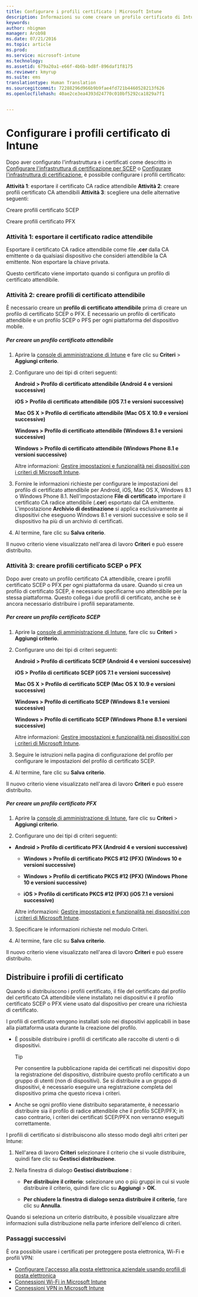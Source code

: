 ```yaml
---
title: Configurare i profili certificato | Microsoft Intune
description: Informazioni su come creare un profilo certificato di Intune.
keywords: 
author: nbigman
manager: Arob98
ms.date: 07/21/2016
ms.topic: article
ms.prod: 
ms.service: microsoft-intune
ms.technology: 
ms.assetid: 679a20a1-e66f-4b6b-bd8f-896daf1f8175
ms.reviewer: kmyrup
ms.suite: ems
translationtype: Human Translation
ms.sourcegitcommit: 72288296d966b9b9fae4fd721b4460528213f626
ms.openlocfilehash: 40ae2ce3ea4393d24770c010bf5292ca1829a7f1


---
```


# Configurare i profili certificato di Intune
Dopo aver configurato l'infrastruttura e i certificati come descritto in [Configurare l'infrastruttura di certificazione per SCEP](configure-certificate-infrastructure-for-scep.md) o [Configurare l'infrastruttura di certificazione](configure-certificate-infrastructure-for-pfx.md), è possibile configurare i profili certificato:

**Attività 1**: esportare il certificato CA radice attendibile **Attività 2**: creare profili certificato CA attendibili **Attività 3**: scegliere una delle alternative seguenti:

Creare profili certificato SCEP

Creare profili certificato PFX

### Attività 1: esportare il certificato radice attendibile
Esportare il certificato CA radice attendibile come file **.cer** dalla CA emittente o da qualsiasi dispositivo che consideri attendibile la CA emittente. Non esportare la chiave privata.

Questo certificato viene importato quando si configura un profilo di certificato attendibile.

### Attività 2: creare profili di certificato attendibile
È necessario creare un **profilo di certificato attendibile** prima di creare un profilo di certificato SCEP o PFX. È necessario un profilo di certificato attendibile e un profilo SCEP o PFS per ogni piattaforma del dispositivo mobile.

##### Per creare un profilo certificato attendibile

1.  Aprire la [console di amministrazione di Intune](https://manage.microsoft.com) e fare clic su **Criteri** &gt; **Aggiungi criterio**.

2.  Configurare uno dei tipi di criteri seguenti:

    **Android &gt; Profilo di certificato attendibile (Android 4 e versioni successive)**

    **iOS &gt; Profilo di certificato attendibile (iOS 7.1 e versioni successive)**

    **Mac OS X &gt; Profilo di certificato attendibile (Mac OS X 10.9 e versioni successive)**

    **Windows &gt; Profilo di certificato attendibile (Windows 8.1 e versioni successive)**

    **Windows &gt; Profilo di certificato attendibile (Windows Phone 8.1 e versioni successive)**

    Altre informazioni: [Gestire impostazioni e funzionalità nei dispositivi con i criteri di Microsoft Intune](manage-settings-and-features-on-your-devices-with-microsoft-intune-policies.md).

3.  Fornire le informazioni richieste per configurare le impostazioni del profilo di certificato attendibile per Android, iOS, Mac OS X, Windows 8.1 o Windows Phone 8.1. Nell'impostazione **File di certificato** importare il certificato CA radice attendibile (**.cer**) esportato dal CA emittente. L'impostazione **Archivio di destinazione** si applica esclusivamente ai dispositivi che eseguono Windows 8.1 e versioni successive e solo se il dispositivo ha più di un archivio di certificati.


4.  Al termine, fare clic su **Salva criterio**.

Il nuovo criterio viene visualizzato nell'area di lavoro **Criteri** e può essere distribuito.

### Attività 3: creare profili certificato SCEP o PFX
Dopo aver creato un profilo certificato CA attendibile, creare i profili certificato SCEP o PFX per ogni piattaforma da usare. Quando si crea un profilo di certificato SCEP, è necessario specificarne uno attendibile per la stessa piattaforma. Questo collega i due profili di certificato, anche se è ancora necessario distribuire i profili separatamente.

##### Per creare un profilo certificato SCEP

1.  Aprire la [console di amministrazione di Intune](https://manage.microsoft.com), fare clic su **Criteri** &gt; **Aggiungi criterio**.

2.  Configurare uno dei tipi di criteri seguenti:

    **Android &gt; Profilo di certificato SCEP (Android 4 e versioni successive)**

    **iOS &gt; Profilo di certificato SCEP (iOS 7.1 e versioni successive)**

    **Mac OS X &gt; Profilo di certificato SCEP (Mac OS X 10.9 e versioni successive)**

    **Windows &gt; Profilo di certificato SCEP (Windows 8.1 e versioni successive)**

    **Windows &gt; Profilo di certificato SCEP (Windows Phone 8.1 e versioni successive)**

    Altre informazioni: [Gestire impostazioni e funzionalità nei dispositivi con i criteri di Microsoft Intune](manage-settings-and-features-on-your-devices-with-microsoft-intune-policies.md).

3.  Seguire le istruzioni nella pagina di configurazione del profilo per configurare le impostazioni del profilo di certificato SCEP.

4.  Al termine, fare clic su **Salva criterio**.

Il nuovo criterio viene visualizzato nell'area di lavoro **Criteri** e può essere distribuito.

##### Per creare un profilo certificato PFX

1.  Aprire la [console di amministrazione di Intune](https://manage.microsoft.com), fare clic su **Criteri** &gt; **Aggiungi criterio**.

2.  Configurare uno dei tipi di criteri seguenti:



-   **Android &gt; Profilo di certificato PFX (Android 4 e versioni successive)**

    -   **Windows &gt; Profilo di certificato PKCS #12 (PFX)  (Windows 10 e versioni successive)**

    -   **Windows &gt; Profilo di certificato PKCS #12 (PFX) (Windows Phone 10 e versioni successive)**

    -    **iOS > Profilo di certificato PKCS #12 (PFX) (iOS 7.1 e versioni successive)**    

    Altre informazioni: [Gestire impostazioni e funzionalità nei dispositivi con i criteri di Microsoft Intune](manage-settings-and-features-on-your-devices-with-microsoft-intune-policies.md).

3.  Specificare le informazioni richieste nel modulo Criteri.

4.  Al termine, fare clic su **Salva criterio**.

Il nuovo criterio viene visualizzato nell'area di lavoro **Criteri** e può essere distribuito.

## Distribuire i profili di certificato
Quando si distribuiscono i profili certificato, il file del certificato dal profilo del certificato CA attendibile viene installato nei dispositivi e il profilo certificato SCEP o PFX viene usato dal dispositivo per creare una richiesta di certificato.

I profili di certificato vengono installati solo nei dispositivi applicabili in base alla piattaforma usata durante la creazione del profilo.

-   È possibile distribuire i profili di certificato alle raccolte di utenti o di dispositivi.

    > [!TIP]
    > Per consentire la pubblicazione rapida dei certificati nei dispositivi dopo la registrazione del dispositivo, distribuire questo profilo certificato a un gruppo di utenti (non di dispositivi). Se si distribuire a un gruppo di dispositivi, è necessario eseguire una registrazione completa del dispositivo prima che questo riceva i criteri.

-   Anche se ogni profilo viene distribuito separatamente, è necessario distribuire sia il profilo di radice attendibile che il profilo SCEP/PFX; in caso contrario, i criteri dei certificati SCEP/PFX non verranno eseguiti correttamente.

I profili di certificato si distribuiscono allo stesso modo degli altri criteri per Intune:

1.  Nell'area di lavoro **Criteri** selezionare il criterio che si vuole distribuire, quindi fare clic su **Gestisci distribuzione**.

2.  Nella finestra di dialogo **Gestisci distribuzione** :

    -   **Per distribuire il criterio**: selezionare uno o più gruppi in cui si vuole distribuire il criterio, quindi fare clic su **Aggiungi** &gt; **OK**.

    -   **Per chiudere la finestra di dialogo senza distribuire il criterio**, fare clic su **Annulla**.

Quando si seleziona un criterio distribuito, è possibile visualizzare altre informazioni sulla distribuzione nella parte inferiore dell'elenco di criteri.
###  Passaggi successivi

È ora possibile usare i certificati per proteggere posta elettronica, Wi-Fi e profili VPN:

-  [Configurare l'accesso alla posta elettronica aziendale usando profili di posta elettronica](configure-access-to-corporate-email-using-email-profiles-with-Microsoft-Intune.md)
-  [Connessioni Wi-Fi in Microsoft Intune](wi-fi-connections-in-microsoft-intune.md)
-  [Connessioni VPN in Microsoft Intune](vpn-connections-in-microsoft-intune.md)



<!--HONumber=Jul16_HO3-->


